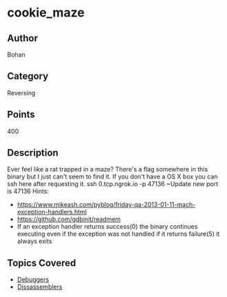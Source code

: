 # cookie_maze

## Author
Bohan
## Category
Reversing
## Points
400
## Description
Ever feel like a rat trapped in a maze? There's a flag somewhere in this binary but I just can't seem to find it.
If you don't have a OS X box you can ssh here after requesting it.
ssh 0.tcp.ngrok.io -p 47136
~Update new port is 47136
Hints:
- <https://www.mikeash.com/pyblog/friday-qa-2013-01-11-mach-exception-handlers.html>
- <https://github.com/gdbinit/readmem>
- If an exception handler returns success(0) the binary continues executing even if the exception was not handled if it returns failure(5) it always exits

## Topics Covered

- [Debuggers](/reverse-engineering/what-is-gdb/)
- [Dissassemblers](/reverse-engineering/what-are-disassemblers/)
